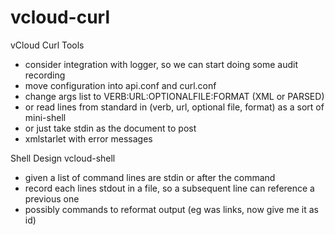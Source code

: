 vcloud-curl
===========

vCloud Curl Tools


* consider integration with logger, so we can start doing some audit recording
* move configuration into api.conf and curl.conf
* change args list to VERB:URL:OPTIONALFILE:FORMAT (XML or PARSED)
* or read lines from standard in (verb, url, optional file, format) as a sort of mini-shell
* or just take stdin as the document to post
* xmlstarlet with error messages


Shell
Design vcloud-shell

- given a list of command lines are stdin or after the command
- record each lines stdout in a file, so a subsequent line can reference a previous one
- possibly commands to reformat output (eg was links, now give me it as id)